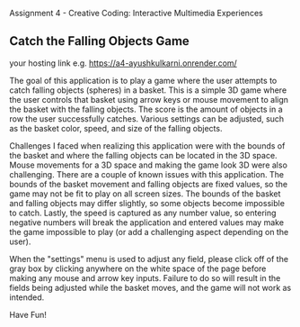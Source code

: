 Assignment 4 - Creative Coding: Interactive Multimedia Experiences

## Catch the Falling Objects Game

your hosting link e.g. https://a4-ayushkulkarni.onrender.com/

The goal of this application is to play a game where the user attempts to catch falling objects (spheres) in a basket. This is a simple 3D game where the user controls that basket using arrow keys or mouse movement to align the basket with the falling objects. The score is the amount of objects in a row the user successfully catches. Various settings can be adjusted, such as the basket color, speed, and size of the falling objects.

Challenges I faced when realizing this application were with the bounds of the basket and where the falling objects can be located in the 3D space. Mouse movements for a 3D space and making the game look 3D were also challenging.
There are a couple of known issues with this application. The bounds of the basket movement and falling objects are fixed values, so the game may not be fit to play on all screen sizes. The bounds of the basket and falling objects may differ slightly, so some objects become impossible to catch. Lastly, the speed is captured as any number value, so entering negative numbers will break the application and entered values may make the game impossible to play (or add a challenging aspect depending on the user).

When the "settings" menu is used to adjust any field, please click off of the gray box by clicking anywhere on the white space of the page before making any mouse and arrow key inputs. Failure to do so will result in the fields being adjusted while the basket moves, and the game will not work as intended.

Have Fun!